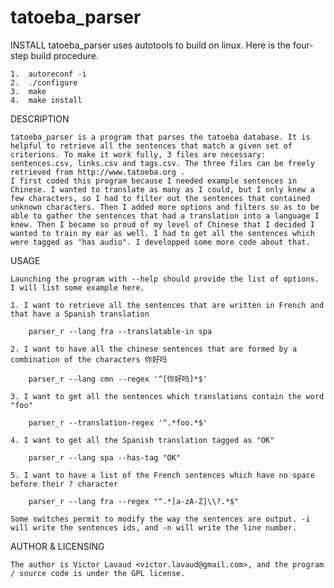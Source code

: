 tatoeba_parser
==============

INSTALL
	tatoeba_parser uses autotools to build on linux. Here is the four-step build procedure.

    1.  autoreconf -i
    2.  ./configure
    3.  make
    4.  make install

DESCRIPTION
	
	tatoeba_parser is a program that parses the tatoeba database. It is helpful to retrieve all the sentences that match a given set of criterions. To make it work fully, 3 files are necessary: sentences.csv, links.csv and tags.csv. The three files can be freely retrieved from http://www.tatoeba.org .
	I first coded this program because I needed example sentences in Chinese. I wanted to translate as many as I could, but I only knew a few characters, so I had to filter out the sentences that contained unknown characters. Then I added more options and filters so as to be able to gather the sentences that had a translation into a language I knew. Then I became so proud of my level of Chinese that I decided I wanted to train my ear as well. I had to get all the sentences which were tagged as "has audio". I developped some more code about that.
	
USAGE

    Launching the program with --help should provide the list of options. I will list some example here.
    
    1. I want to retrieve all the sentences that are written in French and that have a Spanish translation
    
        parser_r --lang fra --translatable-in spa
        
    2. I want to have all the chinese sentences that are formed by a combination of the characters 你好吗
        
        parser_r --lang cmn --regex '^[你好吗]*$'
    
    3. I want to get all the sentences which translations contain the word "foo"
    
        parser_r --translation-regex '^.*foo.*$'
        
    4. I want to get all the Spanish translation tagged as "OK"

        parser_r --lang spa --has-tag "OK"
        
    5. I want to have a list of the French sentences which have no space before their ? character
    
        parser_r --lang fra --regex "^.*[a-zA-Z]\\?.*$"
        
    Some switches permit to modify the way the sentences are output. -i will write the sentences ids, and -n will write the line number.
        
AUTHOR & LICENSING

    The author is Victor Lavaud <victor.lavaud@gmail.com>, and the program / source code is under the GPL license.
